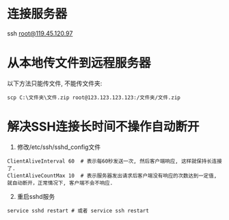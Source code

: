 # 连接服务器

ssh root@119.45.120.97

# 从本地传文件到远程服务器

以下方法只能传文件, 不能传文件夹:

```
scp C:\文件夹\文件.zip root@123.123.123.123:/文件夹/文件.zip
```

# 解决SSH连接长时间不操作自动断开

1. 修改/etc/ssh/sshd_config文件

```
ClientAliveInterval 60  # 表示每60秒发送一次, 然后客户端响应, 这样就保持长连接了.
ClientAliveCountMax 10  # 表示服务器发出请求后客户端没有响应的次数达到一定值, 就自动断开，正常情况下, 客户端不会不响应.
```

2. 重启sshd服务

```
service sshd restart # 或者 service ssh restart
```

